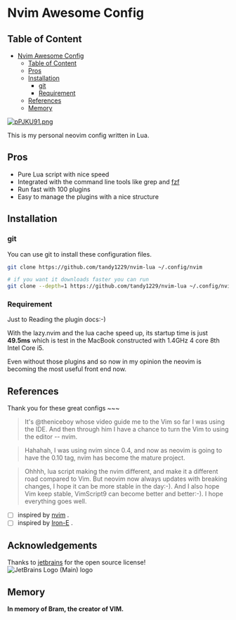 # Nvim Awesome Config

## Table of Content

<!--toc:start-->
- [Nvim Awesome Config](#nvim-awesome-config)
  - [Table of Content](#table-of-content)
  - [Pros](#pros)
  - [Installation](#installation)
    - [git](#git)
    - [Requirement](#requirement)
  - [References](#references)
  - [Memory](#memory)
<!--toc:end-->

<!-- [![pCqCxTH.png](https://s1.ax1x.com/2023/07/22/pCqCxTH.png)]
(https://imgse.com/i/pCqCxTH) -->

[![pPJKU91.png](https://s1.ax1x.com/2023/08/22/pPJKU91.png)](https://imgse.com/i/pPJKU91)

This is my personal neovim config written in Lua.

## Pros

- Pure Lua script with nice speed
- Integrated with the command line tools like grep and
[fzf](https://github.com/junegunn/fzf)
- Run fast with 100 plugins
- Easy to manage the plugins with a nice structure

## Installation

### git

You can use git to install these configuration files.

```bash
git clone https://github.com/tandy1229/nvim-lua ~/.config/nvim

# if you want it downloads faster you can run
git clone --depth=1 https://github.com/tandy1229/nvim-lua ~/.config/nvim
```

### Requirement

Just to Reading the plugin docs:-)

With the lazy.nvim and the lua cache speed up, its startup time is just
**49.5ms** which is test in the MacBook constructed with 1.4GHz 4 core 8th
Intel Core i5.

Even without those plugins and so now in my opinion the neovim is becoming the
most useful front end now.

## References

Thank you for these great configs \~~~

> It's @theniceboy whose video guide me to the Vim so far I was using the IDE.
> And then through him I have a chance to turn the Vim to using the editor --
> nvim.

> Hahahah, I was using nvim since 0.4, and now as neovim is going to have the
> 0.10 tag, nvim has become the mature project.

> Ohhhh, lua script making the nvim different, and make it a different road
> compared to Vim. But neovim now always updates with breaking changes, I hope
> it can be more stable in the day:-). And I also hope Vim keep stable,
> VimScript9 can become better and better:-). I hope everything goes well.

- [ ] inspired by [nvim](https://github.com/theniceboy/nvim) .
- [ ] inspired by [Iron-E](https://github.com/Iron-E) .

## Acknowledgements

Thanks to [jetbrains](https://www.jetbrains.com/) for the open source license!
![JetBrains Logo (Main) logo](https://resources.jetbrains.com/storage/products/company/brand/logos/jb_beam.png)

## Memory

**In memory of Bram, the creator of VIM.**
